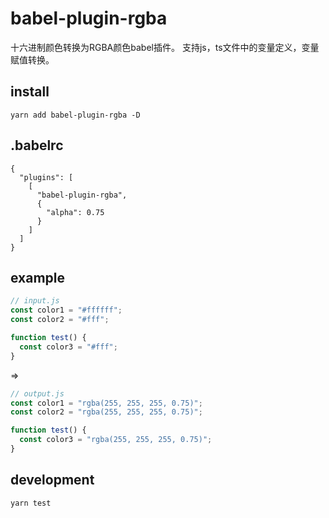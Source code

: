 # babel-plugin-rgba
十六进制颜色转换为RGBA颜色babel插件。
支持js，ts文件中的变量定义，变量赋值转换。

## install
```shell
yarn add babel-plugin-rgba -D
```

## .babelrc
```
{
  "plugins": [
    [
      "babel-plugin-rgba",
      {
        "alpha": 0.75
      }
    ]
  ]
}
```

## example

```js
// input.js
const color1 = "#ffffff";
const color2 = "#fff";

function test() {
  const color3 = "#fff";
}

```

=>

```js
// output.js
const color1 = "rgba(255, 255, 255, 0.75)";
const color2 = "rgba(255, 255, 255, 0.75)";

function test() {
  const color3 = "rgba(255, 255, 255, 0.75)";
}
```

## development
```shell
yarn test
```